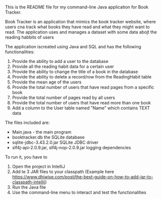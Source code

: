 This is the README file for my command-line Java application for Book Tracker.

Book Tracker is an application that mimics the book tracker website, where users cna track what books they have read and what they might want to read. The application uses and manages a dataset with some data abojt the reading habbits of users

The application iscreated using Java and SQL and has the following functionalities: 
1. Provide the ability to add a user to the database
2. Provide all the reading habit data for a certain user
3. Provide the ability to change the title of a book in the database
4. Provide the ability to delete a record/row from the ReadingHabit table
5. Provide the mean age of the users
6. Provide the total number of users that have read pages from a specific book
7. Provide the total number of pages read by all users
8. Provide the total number of users that have read more than one book
9. Add a column to the User table named "Name" which contains TEXT data

The files included are: 
- Main.java - the main program
- booktracker.db the SQLite database
- sqlite-jdbc-3.43.2.0.jar SQLite JDBC driver
- slf4j-api-2.0.9.jar, slf4j-nop-2.0.9.jar logging dependencies

To run it, you have to 
1. Open the project in IntelliJ
2. Add te 3 JAR files to your classpath (Example here https://www.dhiwise.com/post/the-best-guide-on-how-to-add-jar-to-classpath-intellij)
3. Run the Java file
4. Use the command-line menu to interact and test the functionalities